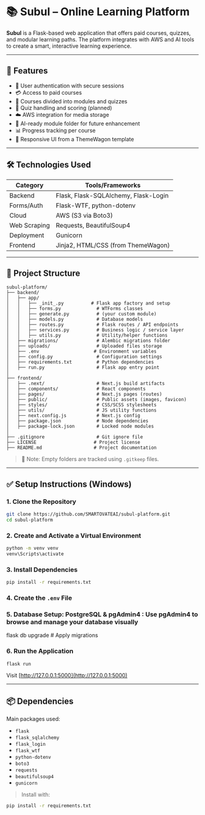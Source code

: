 # 📚 Subul – Online Learning Platform

**Subul** is a Flask-based web application that offers paid courses, quizzes, and modular learning paths. The platform integrates with AWS and AI tools to create a smart, interactive learning experience.

---

## 🚀 Features

- 🔐 User authentication with secure sessions
- 💳 Access to paid courses
- 🧩 Courses divided into modules and quizzes
- 📝 Quiz handling and scoring (planned)
- ☁️ AWS integration for media storage
- 🤖 AI-ready module folder for future enhancement
- 📊 Progress tracking per course
- 📱 Responsive UI from a ThemeWagon template

---

## 🛠️ Technologies Used

| Category     | Tools/Frameworks                           |
|--------------|---------------------------------------------|
| Backend      | Flask, Flask-SQLAlchemy, Flask-Login        |
| Forms/Auth   | Flask-WTF, python-dotenv                    |
| Cloud        | AWS (S3 via Boto3)                          |
| Web Scraping | Requests, BeautifulSoup4                    |
| Deployment   | Gunicorn                                    |
| Frontend     | Jinja2, HTML/CSS (from ThemeWagon)          |

---

## 📁 Project Structure

```
subul-platform/
├── backend/
│   ├── app/
│   │   ├── _init_.py          # Flask app factory and setup
│   │   ├── forms.py             # WTForms classes
│   │   ├── generate.py          # (your custom module)
│   │   ├── models.py            # Database models
│   │   ├── routes.py            # Flask routes / API endpoints
│   │   ├── services.py          # Business logic / service layer
│   │   ├── utils.py             # Utility/helper functions
│   ├── migrations/              # Alembic migrations folder
│   ├── uploads/                 # Uploaded files storage
│   ├── .env                    # Environment variables
│   ├── config.py                # Configuration settings
│   ├── requirements.txt         # Python dependencies
│   ├── run.py                   # Flask app entry point
│
├── frontend/
│   ├── .next/                   # Next.js build artifacts
│   ├── components/              # React components
│   ├── pages/                   # Next.js pages (routes)
│   ├── public/                  # Public assets (images, favicon)
│   ├── styles/                  # CSS/SCSS stylesheets
│   ├── utils/                   # JS utility functions
│   ├── next.config.js           # Next.js config
│   ├── package.json             # Node dependencies
│   ├── package-lock.json        # Locked node modules
│
├── .gitignore                   # Git ignore file
├── LICENSE                     # Project license
├── README.md                   # Project documentation
```

> 🔹 Note: Empty folders are tracked using `.gitkeep` files.

---

## ✅ Setup Instructions (Windows)

### 1. Clone the Repository

```bash
git clone https://github.com/SMARTOVATEAI/subul-platform.git
cd subul-platform
```

### 2. Create and Activate a Virtual Environment

```bash
python -m venv venv
venv\Scripts\activate
```

### 3. Install Dependencies

```bash
pip install -r requirements.txt
```

### 4. Create the `.env` File

### 5. Database Setup: PostgreSQL & pgAdmin4 : Use pgAdmin4 to browse and manage your database visually
flask db upgrade       # Apply migrations

### 6. Run the Application

```bash
flask run
```

Visit [http://127.0.0.1:5000](http://127.0.0.1:5000)

---

## 📦 Dependencies

Main packages used:

- `flask`
- `flask_sqlalchemy`
- `flask_login`
- `flask_wtf`
- `python-dotenv`
- `boto3`
- `requests`
- `beautifulsoup4`
- `gunicorn`

> Install with:
```bash
pip install -r requirements.txt
```
